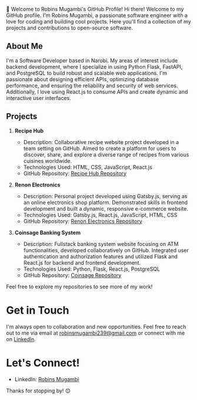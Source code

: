 👋 Welcome to Robins Mugambi's GitHub Profile! 
Hi there! Welcome to my GitHub profile. I'm Robins Mugambi, a passionate software engineer with a love for coding and building cool projects. Here you'll find a collection of my projects and contributions to open-source software.

## About Me
I'm a Software Developer based in Narobi. My areas of interest include backend development, where I specialize in using Python Flask, FastAPI, and PostgreSQL to build robust and scalable web applications. I'm passionate about designing efficient APIs, optimizing database performance, and ensuring the reliability and security of web services. Additionally, I love using React.js to consume APIs and create dynamic and interactive user interfaces.

## Projects

1. **Recipe Hub**
   - Description: Collaborative recipe website project developed in a team setting on GitHub. Aimed to create a platform for users to discover, share, and explore a diverse range of recipes from various cuisines worldwide.
   - Technologies Used: HTML, CSS, JavaScript, React.js
   - GitHub Repository: [Recipe Hub Repository](https://github.com/Renoy37/recipeHub-Project)

2. **Renon Electronics**
   - Description: Personal project developed using Gatsby.js, serving as an online electronics shop platform. Demonstrated skills in frontend development and built a dynamic, responsive e-commerce website.
   - Technologies Used: Gatsby.js, React.js, JavaScript, HTML, CSS
   - GitHub Repository: [Renon Electronics Repository](https://github.com/Renoy37/electronics-Shop-Online)

3. **Coinsage Banking System**
   - Description: Fullstack banking system website focusing on ATM functionalities, developed collaboratively on GitHub. Integrated user authentication and authorization features and utilized Flask and React.js for backend and frontend development.
   - Technologies Used: Python, Flask, React.js, PostgreSQL
   - GitHub Repository: [Coinsage Repository](https://github.com/Renoy37/BankSystem)

Feel free to explore my repositories to see more of my work!



# Get in Touch
I'm always open to collaboration and new opportunities. Feel free to reach out to me via email at robinsmugambi239@gmail.com or connect with me on [LinkedIn](https://www.linkedin.com/in/robins-mugambi-731235225/).

# Let's Connect!
- LinkedIn: [Robins Mugambi](https://www.linkedin.com/in/robins-mugambi-731235225/)

Thanks for stopping by! 😊

